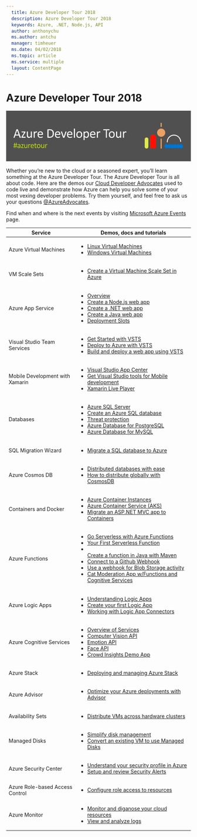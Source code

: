 ```yaml
---
  title: Azure Developer Tour 2018
  description: Azure Developer Tour 2018
  keywords: Azure, .NET, Node.js, API
  author: anthonychu
  ms.author: antchu
  manager: timheuer
  ms.date: 04/02/2018
  ms.topic: article
  ms.service: multiple
  layout: ContentPage
---
```


# Azure Developer Tour 2018

![Banner](media/banner.png)

Whether you’re new to the cloud or a seasoned expert, you’ll learn something at the Azure Developer Tour. The Azure Developer Tour is all about code. Here are the demos our [Cloud Developer Advocates](https://twitter.com/azureadvocates) used to code live and demonstrate how Azure can help you solve some of your most vexing developer problems. Try them yourself, and feel free to ask us your questions [@AzureAdvocates](https://twitter.com/azureadvocates).

Find when and where is the next events by visiting [Microsoft Azure Events](https://azure.microsoft.com/en-us/community/events/?query=azure+developer+tour) page.

Service | Demos, docs and tutorials
------- | -------------------------
Azure Virtual Machines | <ul><li>[Linux Virtual Machines](https://docs.microsoft.com/azure/virtual-machines/linux/?WT.mc_id=azuredevtour-azuretourusah12018-prashant)</li><li>[Windows Virtual Machines](https://docs.microsoft.com/azure/virtual-machines/windows/?WT.mc_id=azuredevtour-azuretourusah12018-prashant)</li></ul>
VM Scale Sets | <ul><li>[Create a Virtual Machine Scale Set in Azure](https://docs.microsoft.com/azure/virtual-machine-scale-sets/quick-create-portal?WT.mc_id=azuredevtour-azuretourusah12018-prashant)</li></ul>
Azure App Service | <ul><li>[Overview](https://docs.microsoft.com/azure/app-service/?WT.mc_id=azuredevtour-azuretourusah12018-prashant)</li><li>[Create a Node.js web app](https://docs.microsoft.com/azure/app-service/app-service-web-get-started-nodejs?WT.mc_id=azuredevtour-azuretourusah12018-prashant)</li><li>[Create a .NET web app](https://docs.microsoft.com/azure/app-service/app-service-web-get-started-dotnet?WT.mc_id=azuredevtour-azuretourusah12018-prashant)</li><li>[Create a Java web app](https://docs.microsoft.com/en-us/azure/app-service/containers/quickstart-java?WT.mc_id=azuredevtour-azuretourusah12018-brborges)</li><li>[Deployment Slots](https://docs.microsoft.com/azure/app-service/web-sites-staged-publishing?WT.mc_id=azuredevtour-azuretourusah12018-prashant)</li></ul>
Visual Studio Team Services | <ul><li>[Get Started with VSTS](https://docs.microsoft.com/vsts/?WT.mc_id=azuredevtour-azuretourusah12018-prashant&view=vsts)</li><li>[Deploy to Azure with VSTS](https://docs.microsoft.com/vsts/deploy-azure/?WT.mc_id=azuredevtour-azuretourusah12018-prashant&view=vsts)</li><li>[Build and deploy a web app using VSTS](https://docs.microsoft.com/vsts/build-release/apps/cd/azure/aspnet-core-to-azure-webapp?WT.mc_id=azuredevtour-azuretourusah12018-prashant&view=vsts&tabs=vsts)</li></ul>
Mobile Development with Xamarin | <ul><li>[Visual Studio App Center](https://docs.microsoft.com/appcenter/?WT.mc_id=azuredevtour-azuretourusah12018-prashant)</li><li>[Get Visual Studio tools for Mobile development](https://www.visualstudio.com/vs/mobile-app-development/?WT.mc_id=azuredevtour-azuretourusah12018-prashant)</li><li>[Xamarin Live Player](https://www.xamarin.com/live?WT.mc_id=azuredevtour-azuretourusah12018-prashant)</li></ul>
Databases | <ul><li>[Azure SQL Server](https://docs.microsoft.com/azure/sql-database/?WT.mc_id=azuredevtour-azuretourusah12018-prashant)</li><li>[Create an Azure SQL database](https://docs.microsoft.com/azure/sql-database/sql-database-get-started-portal?WT.mc_id=azuredevtour-azuretourusah12018-prashant)</li><li>[Threat protection](https://docs.microsoft.com/azure/sql-database/sql-database-threat-detection?WT.mc_id=azuredevtour-azuretourusah12018-prashant)</li><li>[Azure Database for PostgreSQL](https://docs.microsoft.com/azure/postgresql/?WT.mc_id=azuredevtour-azuretourusah12018-prashant)</li><li>[Azure Database for MySQL](https://docs.microsoft.com/azure/mysql/?WT.mc_id=azuredevtour-azuretourusah12018-prashant)</li></ul>
SQL Migration Wizard | <ul><li>[Migrate a SQL database to Azure](https://docs.microsoft.com/azure/sql-database/sql-database-migrate-your-sql-server-database?WT.mc_id=azuredevtour-azuretourusah12018-prashant)</li></ul>
Azure Cosmos DB | <ul><li>[Distributed databases with ease](https://docs.microsoft.com/azure/cosmos-db/?WC.mc_id=redshirttour-fall2017-scottgu)</li><li>[How to distribute globally with CosmosDB](https://docs.microsoft.com/azure/cosmos-db/distribute-data-globally?WT.mc_id=azuredevtour-azuretourusah12018-prashant)</li></ul>
Containers and Docker | <ul><li>[Azure Container Instances](https://docs.microsoft.com/azure/container-instances/?WT.mc_id=azuredevtour-azuretourusah12018-prashant)</li><li>[Azure Container Service (AKS)](https://docs.microsoft.com/azure/aks/?WT.mc_id=azuredevtour-azuretourusah12018-prashant)</li><li>[Migrate an ASP.NET MVC app to Containers](https://docs.microsoft.com/aspnet/mvc/overview/deployment/docker-aspnetmvc?WT.mc_id=azuredevtour-azuretourusah12018-prashant)</li></ul>
Azure Functions | <ul><li>[Go Serverless with Azure Functions](https://docs.microsoft.com/azure/azure-functions/?WT.mc_id=azuredevtour-azuretourusah12018-prashant)</li><li>[Your First Serverless Function](https://docs.microsoft.com/azure/azure-functions/functions-create-your-first-function-visual-studio?WT.mc_id=azuredevtour-azuretourusah12018-prashant)</li><li></li>[Create a function in Java with Maven](https://docs.microsoft.com/en-us/azure/azure-functions/functions-create-first-java-maven?WT.mc_id=azuredevtour-azuretourusah12018-brborges)<li>[Connect to a Github Webhook](https://docs.microsoft.com/azure/azure-functions/functions-create-github-webhook-triggered-function?WT.mc_id=azuredevtour-azuretourusah12018-prashant)</li><li>[Use a webhook for Blob Storage activity](https://docs.microsoft.com/azure/azure-functions/functions-create-storage-blob-triggered-function?WT.mc_id=azuredevtour-azuretourusah12018-prashant)</li><li>[Cat Moderation App w/Functions and Cognitive Services](https://github.com/Azure-Samples/functions-customer-reviews)</ul>
Azure Logic Apps | <ul><li>[Understanding Logic Apps](https://docs.microsoft.com/azure/logic-apps/?WT.mc_id=azuredevtour-azuretourusah12018-prashant)</li><li>[Create your first Logic App](https://docs.microsoft.com/azure/logic-apps/quickstart-create-first-logic-app-workflow?WT.mc_id=azuredevtour-azuretourusah12018-prashant)</li><li>[Working with Logic App Connectors](https://docs.microsoft.com/azure/connectors/apis-list?WT.mc_id=azuredevtour-azuretourusah12018-prashant)</li></ul>
Azure Cognitive Services | <ul><li>[Overview of Services](https://docs.microsoft.com/azure/#pivot=products&panel=cognitive&WT.mc_id=redhsirttour-fall2017-scottgu)</li><li>[Computer Vision API](https://docs.microsoft.com/azure/cognitive-services/computer-vision/?WT.mc_id=azuredevtour-azuretourusah12018-prashant)</li><li>[Emotion API](https://docs.microsoft.com/azure/cognitive-services/emotion/home?WT.mc_id=azuredevtour-azuretourusah12018-prashant)</li><li>[Face API](https://docs.microsoft.com/azure/cognitive-services/face/?WT.mc_id=azuredevtour-azuretourusah12018-prashant)</li><li>[Crowd Insights Demo App](https://github.com/Microsoft/Cognitive-Samples-IntelligentKiosk)</li></ul>
Azure Stack | <ul><li>[Deploying and managing Azure Stack](https://docs.microsoft.com/azure/azure-stack/?WT.mc_id=azuredevtour-azuretourusah12018-prashant)</li></ul>
Azure Advisor | <ul><li>[Optimize your Azure deployments with Advisor](https://docs.microsoft.com/azure/advisor/advisor-get-started?WT.mc_id=azuredevtour-azuretourusah12018-prashant)</li></ul>
Availability Sets | <ul><li>[Distribute VMs across hardware clusters](https://docs.microsoft.com/azure/virtual-machines/windows/tutorial-availability-sets?WT.mc_id=azuredevtour-azuretourusah12018-prashant)</li></ul>
Managed Disks | <ul><li>[Simplify disk management](https://docs.microsoft.com/azure/virtual-machines/windows/managed-disks-overview?WT.mc_id=azuredevtour-azuretourusah12018-prashant)</li><li>[Convert an existing VM to use Managed Disks](https://docs.microsoft.com/azure/virtual-machines/windows/convert-unmanaged-to-managed-disks?WT.mc_id=azuredevtour-azuretourusah12018-prashant)</li></ul>
Azure Security Center | <ul><li>[Understand your security profile in Azure](https://docs.microsoft.com/azure/security-center/security-center-get-started?WT.mc_id=azuredevtour-azuretourusah12018-prashant)</li><li>[Setup and review Security Alerts](https://docs.microsoft.com/azure/security-center/security-center-managing-and-responding-alerts?WT.mc_id=azuredevtour-azuretourusah12018-prashant)</li></ul>
Azure Role-based Access Control | <ul><li>[Configure role access to resources](https://docs.microsoft.com/azure/active-directory/role-based-access-control-configure?WT.mc_id=azuredevtour-azuretourusah12018-prashant)</li></ul>
Azure Monitor | <ul><li>[Monitor and diganose your cloud resources](https://docs.microsoft.com/azure/monitoring-and-diagnostics/?WT.mc_id=azuredevtour-azuretourusah12018-prashant)</li><li>[View and analyze logs](https://docs.microsoft.com/azure/log-analytics/log-analytics-tutorial-viewdata?WT.mc_id=azuredevtour-azuretourusah12018-prashant)</li></ul>

